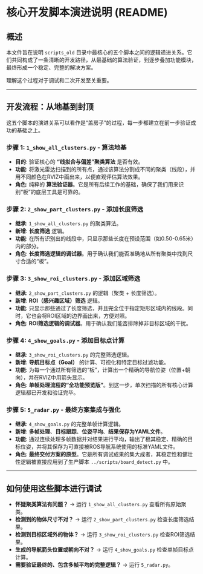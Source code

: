 # 核心开发脚本演进说明 (README)

## 概述

本文件旨在说明 `scripts_old` 目录中最核心的五个脚本之间的逻辑递进关系。它们共同构成了一条清晰的开发路径，从最基础的算法验证，到逐步叠加功能模块，最终形成一个稳定、完整的解决方案。

理解这个过程对于调试和二次开发至关重要。

---

## 开发流程：从地基到封顶

这五个脚本的演进关系可以看作是“盖房子”的过程，每一步都建立在前一步验证成功的基础之上。

### 步骤 1: `1_show_all_clusters.py` - **算法地基**

*   **目的**: 验证核心的 **“线拟合与偏差”聚类算法** 是否有效。
*   **功能**: 将激光雷达扫描到的所有点，通过该算法分割成不同的聚类（线段），并用不同颜色在RVIZ中画出来，以便直观评估算法效果。
*   **角色**: 纯粹的 **算法验证器**。它是所有后续工作的基础，确保了我们用来识别“板”的底层工具是可靠的。

### 步骤 2: `2_show_part_clusters.py` - **添加长度筛选**

*   **继承**: `1_show_all_clusters.py` 的聚类算法。
*   **新增**: **长度筛选** 逻辑。
*   **功能**: 在所有识别出的线段中，只显示那些长度在预设范围（如0.50-0.65米）内的部分。
*   **角色**: **长度筛选逻辑的调试器**。用于确认我们能否准确地从所有聚类中找到尺寸合适的“板”。

### 步骤 3: `3_show_roi_clusters.py` - **添加区域筛选**

*   **继承**: `2_show_part_clusters.py` 的逻辑（聚类 + 长度筛选）。
*   **新增**: **ROI（感兴趣区域）筛选** 逻辑。
*   **功能**: 只显示那些通过了长度筛选，并且完全位于指定矩形区域内的线段。同时，它也会将ROI区域的边界画出来，方便对照。
*   **角色**: **ROI筛选逻辑的调试器**。用于确认我们能否排除掉非目标区域的干扰。

### 步骤 4: `4_show_goals.py` - **添加目标点计算**

*   **继承**: `3_show_roi_clusters.py` 的完整筛选逻辑。
*   **新增**: **导航目标点（Goal）** 的计算、可视化和特定目标过滤功能。
*   **功能**: 为每一个通过所有筛选的“板”，计算出一个精确的导航位姿（位置+朝向），并在RVIZ中用箭头显示。
*   **角色**: **单帧处理流程的“全功能预览版”**。到这一步，单次扫描的所有核心计算逻辑都已开发和验证完毕。

### 步骤 5: `5_radar.py` - **最终方案集成与强化**

*   **继承**: `4_show_goals.py` 的完整单帧计算逻辑。
*   **新增**: **多帧处理**、**目标跟踪**、**位姿平均**、**结果保存为YAML文件**。
*   **功能**: 通过连续处理多帧数据并对结果进行平均，输出了极其稳定、精确的目标位姿，并将其保存为可直接被ROS导航系统使用的标准YAML文件。
*   **角色**: **最终交付方案的原型**。它是所有调试成果的集大成者，其稳定性和健壮性逻辑被直接应用到了生产脚本 `../scripts/board_detect.py` 中。

---

## 如何使用这些脚本进行调试

-   **怀疑聚类算法有问题？** -> 运行 `1_show_all_clusters.py` 查看所有原始聚类。
-   **检测到的物体尺寸不对？** -> 运行 `2_show_part_clusters.py` 检查长度筛选结果。
-   **检测到目标区域外的物体？** -> 运行 `3_show_roi_clusters.py` 检查ROI筛选结果。
-   **生成的导航箭头位置或朝向不对？** -> 运行 `4_show_goals.py` 检查单帧目标点计算。
-   **需要验证最终的、包含多帧平均的完整逻辑？** -> 运行 `5_radar.py`。